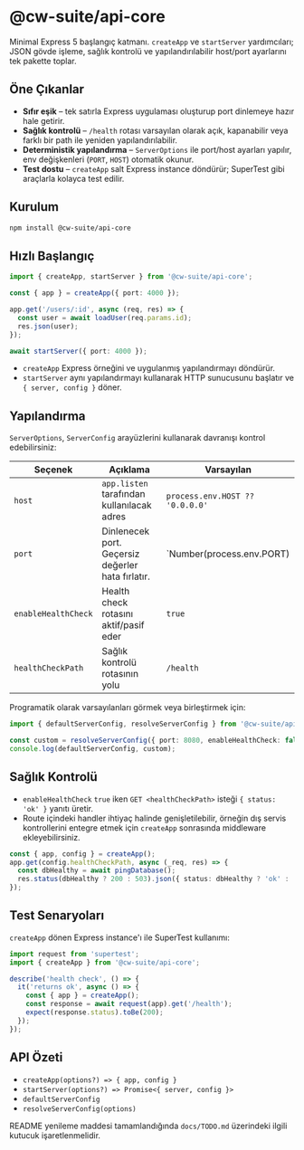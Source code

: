 # @cw-suite/api-core

Minimal Express 5 başlangıç katmanı. `createApp` ve `startServer` yardımcıları; JSON gövde işleme, sağlık kontrolü ve yapılandırılabilir host/port ayarlarını tek pakette toplar.

## Öne Çıkanlar
- **Sıfır eşik** – tek satırla Express uygulaması oluşturup port dinlemeye hazır hale getirir.
- **Sağlık kontrolü** – `/health` rotası varsayılan olarak açık, kapanabilir veya farklı bir path ile yeniden yapılandırılabilir.
- **Deterministik yapılandırma** – `ServerOptions` ile port/host ayarları yapılır, env değişkenleri (`PORT`, `HOST`) otomatik okunur.
- **Test dostu** – `createApp` salt Express instance döndürür; SuperTest gibi araçlarla kolayca test edilir.

## Kurulum

```bash
npm install @cw-suite/api-core
```

## Hızlı Başlangıç

```ts
import { createApp, startServer } from '@cw-suite/api-core';

const { app } = createApp({ port: 4000 });

app.get('/users/:id', async (req, res) => {
  const user = await loadUser(req.params.id);
  res.json(user);
});

await startServer({ port: 4000 });
```

- `createApp` Express örneğini ve uygulanmış yapılandırmayı döndürür.
- `startServer` aynı yapılandırmayı kullanarak HTTP sunucusunu başlatır ve `{ server, config }` döner.

## Yapılandırma
`ServerOptions`, `ServerConfig` arayüzlerini kullanarak davranışı kontrol edebilirsiniz:

| Seçenek | Açıklama | Varsayılan |
| --- | --- | --- |
| `host` | `app.listen` tarafından kullanılacak adres | `process.env.HOST ?? '0.0.0.0'` |
| `port` | Dinlenecek port. Geçersiz değerler hata fırlatır. | `Number(process.env.PORT) || 3000` |
| `enableHealthCheck` | Health check rotasını aktif/pasif eder | `true` |
| `healthCheckPath` | Sağlık kontrolü rotasının yolu | `/health` |

Programatik olarak varsayılanları görmek veya birleştirmek için:

```ts
import { defaultServerConfig, resolveServerConfig } from '@cw-suite/api-core';

const custom = resolveServerConfig({ port: 8080, enableHealthCheck: false });
console.log(defaultServerConfig, custom);
```

## Sağlık Kontrolü
- `enableHealthCheck` `true` iken `GET <healthCheckPath>` isteği `{ status: 'ok' }` yanıtı üretir.
- Route içindeki handler ihtiyaç halinde genişletilebilir, örneğin dış servis kontrollerini entegre etmek için `createApp` sonrasında middleware ekleyebilirsiniz.

```ts
const { app, config } = createApp();
app.get(config.healthCheckPath, async (_req, res) => {
  const dbHealthy = await pingDatabase();
  res.status(dbHealthy ? 200 : 503).json({ status: dbHealthy ? 'ok' : 'degraded' });
});
```

## Test Senaryoları
`createApp` dönen Express instance'ı ile SuperTest kullanımı:

```ts
import request from 'supertest';
import { createApp } from '@cw-suite/api-core';

describe('health check', () => {
  it('returns ok', async () => {
    const { app } = createApp();
    const response = await request(app).get('/health');
    expect(response.status).toBe(200);
  });
});
```

## API Özeti
- `createApp(options?) => { app, config }`
- `startServer(options?) => Promise<{ server, config }>`
- `defaultServerConfig`
- `resolveServerConfig(options)`

README yenileme maddesi tamamlandığında `docs/TODO.md` üzerindeki ilgili kutucuk işaretlenmelidir.
